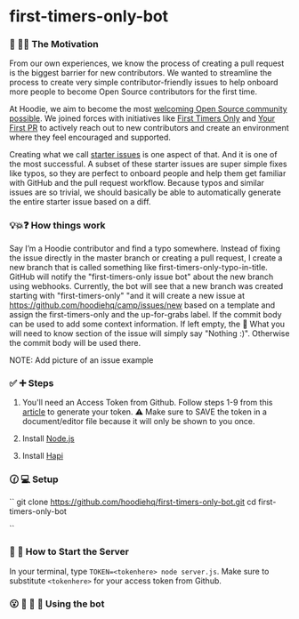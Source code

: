 # first-timers-only-bot

### 🐶 🎯⛳ The Motivation

From our own experiences, we know the process of creating a pull request is the biggest barrier for new contributors.  We wanted to streamline the process to create very simple contributor-friendly issues to help onboard more people to become Open Source contributors for the first time.

At Hoodie, we aim to become the most [welcoming Open Source community possible](http://hood.ie/blog/welcoming-communities.html). We joined forces with initiatives like [First Timers Only](http://www.firsttimersonly.com/) and [Your First PR](http://yourfirstpr.github.io/) to actively reach out to new contributors and create an environment where they feel encouraged and supported.

Creating what we call [starter issues](http://hood.ie/blog/starter-issues.html) is one aspect of that. And it is one of the most successful. A subset of these starter issues are super simple fixes like typos, so they are perfect to onboard people and help them get familiar with GitHub and the pull request workflow. Because typos and similar issues are so trivial, we should basically be able to automatically generate the entire starter issue based on a diff.

### 💡💥❓ How things work

Say I’m a Hoodie contributor and find a typo somewhere. Instead of fixing the issue directly in the master branch or creating a pull request, I create a new branch that is called something like first-timers-only-typo-in-title. GitHub will notify the "first-timers-only issue bot" about the new branch using webhooks. Currently, the bot will see that a new branch was created starting with "first-timers-only" "and it will create a new issue at https://github.com/hoodiehq/camp/issues/new based on a template and assign the first-timers-only and the up-for-grabs label. If the commit body can be used to add some context information. If left empty, the 🤔 What you will need to know section of the issue will simply say "Nothing :)". Otherwise the commit body will be used there.


NOTE: Add picture of an issue example

### ✅ ➕ Steps
1) You'll need an Access Token from Github. Follow steps 1-9 from this [article](https://help.github.com/articles/creating-a-personal-access-token-for-the-command-line/) to generate your token. ⚠️ Make sure to SAVE the token in a document/editor file because it will only be shown to you once.

2) Install [Node.js](https://nodejs.org/en/)

3) Install [Hapi](https://hapijs.com/)

### 🕜 💻 Setup
``
git clone https://github.com/hoodiehq/first-timers-only-bot.git
cd first-timers-only-bot

``

### 🚦 🏁 How to Start the Server

In your terminal, type `TOKEN=<tokenhere> node server.js`. Make sure to substitute `<tokenhere>` for your access token from Github.

### 😮 🙌 👀 🎉 Using the bot
